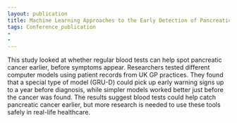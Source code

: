 ```yaml
---
layout: publication
title: Machine Learning Approaches to the Early Detection of Pancreatic Cancer from Time-Series Primary Care Data
tags: Conference_publication
- 
- 
---
```


This study looked at whether regular blood tests can help spot pancreatic cancer earlier, before symptoms appear. Researchers tested different computer models using patient records from UK GP practices. They found that a special type of model (GRU-D) could pick up early warning signs up to a year before diagnosis, while simpler models worked better just before the cancer was found. The results suggest blood tests could help catch pancreatic cancer earlier, but more research is needed to use these tools safely in real-life healthcare.
